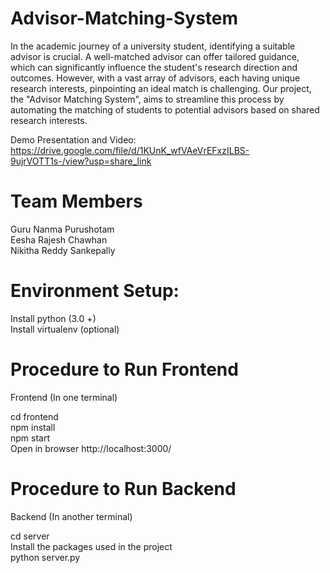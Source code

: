 # Advisor-Matching-System

In the academic journey of a university student, identifying a suitable advisor is crucial. A well-matched advisor can offer tailored guidance, which can significantly influence the student's research direction and outcomes. However, with a vast array of advisors, each having unique research interests, pinpointing an ideal match is challenging. Our project, the "Advisor Matching System", aims to streamline this process by automating the matching of students to potential advisors based on shared research interests.

Demo Presentation and Video: https://drive.google.com/file/d/1KUnK_wfVAeVrEFxzILBS-9ujrVOTT1s-/view?usp=share_link

# Team Members

Guru Nanma Purushotam  
Eesha Rajesh Chawhan   
Nikitha Reddy Sankepally

# Environment Setup:

Install python (3.0 +)  
Install virtualenv (optional)

# Procedure to Run Frontend

Frontend (In one terminal)

cd frontend  
npm install  
npm start  
Open in browser http://localhost:3000/  
    
# Procedure to Run Backend

Backend (In another terminal)

cd server  
Install the packages used in the project   
python server.py  
